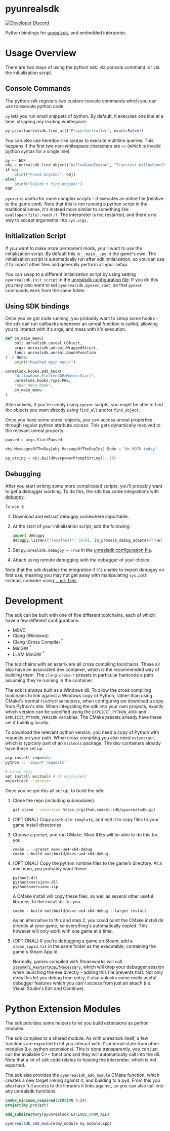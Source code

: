 # pyunrealsdk
[![Developer Discord](https://img.shields.io/static/v1?label=&message=Developer%20Discord&logo=discord&color=222)](https://discord.gg/VJXtHvh)

Python bindings for [unrealsdk](https://github.com/bl-sdk/unrealsdk), and embedded interpreter.

# Usage Overview
There are two ways of using the python sdk: via console command, or via the initialization script.

## Console Commands
The python sdk registers two custom console commands which you can use to execute python code.

`py` lets you run small snippets of python. By default, it executes one line at a time, stripping
any leading whitespace.

```py
py print(unrealsdk.find_all("PlayerController", exact=False))
```

You can also use heredoc-like syntax to execute multiline queries. This happens if the first two
non-whitespace characters are `<<` (which is invalid python syntax for a single line).
```py
py << EOF
obj = unrealsdk.find_object("WillowGameEngine", "Transient.WillowGameEngine_0")
if obj:
    print("Found engine:", obj)
else:
    print("Couldn't find engine!")
EOF
```

`pyexec` is useful for more complex scripts - it executes an entire file (relative to the game cwd).
Note that this is *not* running a python script in the traditional sense, it's instead more similar
to something like `eval(open(file).read())`. The interpreter is not restarted, and there's no way to
accept arguments into `sys.argv`.

## Initialization Script
If you want to make more permanent mods, you'll want to use the initialization script. By default
this is `__main__.py` in the game's cwd. The initialization script is automatically run after sdk
initialization, so you can use it to import other files and generally perform all your setup.

You can swap to a different initialization script by using setting `pyunrealsdk.init_script` in the
[unrealsdk configuration file](https://github.com/bl-sdk/unrealsdk/#configuration). If you do this
you may also want to set `pyunrealsdk.pyexec_root`, so that `pyexec` commands work from the same
folder.

## Using SDK bindings
Once you've got code running, you probably want to setup some hooks - the sdk can run callbacks
whenever an unreal function is called, allowing you to interact with it's args, and mess with it's
execution.

```py
def on_main_menu(
    obj: unrealsdk.unreal.UObject,
    args: unrealsdk.unreal.WrappedStruct,
    func: unrealsdk.unreal.BoundFunction
) -> None:
    print("Reached main menu!")

unrealsdk.hooks.add_hook(
    "WillowGame.FrontendGFxMovie:Start",
    unrealsdk.hooks.Type.PRE,
    "main_menu_hook",
    on_main_menu
)
```

Alternatively, if you're simply using `pyexec` scripts, you might be able to find the objects you
want directly using `find_all` and/or `find_object`.

Once you have some unreal objects, you can access unreal properties through regular python attribute
access. This gets dynamically resolved to the relevant unreal property.

```py
paused = args.StartPaused

obj.MessagesOfTheDay[obj.MessageOfTheDayIdx].Body = "No MOTD today"

op_string = obj.BuildOverpowerPromptString(1, 10)
```

## Debugging
After you start writing some more complicated scripts, you'll probably want to get a debugger
working. To do this, the sdk has some integrations with [debugpy](https://github.com/microsoft/debugpy).

To use it:
1. Download and extract debugpy somewhere importable.

2. At the start of your initialization script, add the following:
   ```py
   import debugpy
   debugpy.listen(("localhost", 5678), in_process_debug_adapter=True)
   ```

3. Set `pyunrealsdk.debugpy = True` in the [unrealsdk configuration file](https://github.com/bl-sdk/unrealsdk/#configuration).

4. Attach using remote debugging with the debugger of your choice.

Note that the sdk disables the integration if it's unable to import debugpy on first use, meaning
you may not get away with manipulating `sys.path`. Instead, consider using [`._pth` files](https://docs.python.org/3/library/sys_path_init.html).

# Development
The sdk can be built with one of five different toolchains, each of which have a few different
configurations:

- MSVC
- Clang (Windows)
- Clang (Cross Compile) <sup>*</sup>
- MinGW <sup>*</sup>
- LLVM MinGW <sup>*</sup>

The toolchains with an asterix are all cross compiling toolchains. These all also have an associated
dev container, which is the recommended way of building them. The `clang-cross-*` presets in
particular hardcode a path assuming they're running in the container.

The sdk is always built as a Windows dll. To allow the cross compiling toolchains to link against a
Windows copy of Python, rather than using CMake's normal `FindPython` helpers, when configuring we
download a copy from Python's site. When integrating the sdk into your own projects, exactly which
version can be specified using the `EXPLICIT_PYTHON_ARCH` and `EXPLICIT_PYTHON_VERSION` variables.
The CMake presets already have these set if building locally.

To download the relevant python version, you need a copy of Python with requests on your path. When
cross compiling you also need `msiextract`, which is typically part of an `msitools` package. The
dev containers already have these set up.
```sh
pip install requests
python -c 'import requests'

# Linux only
apt install msitools # Or equivalent
msiextract --version 
```

Once you've got this all set up, to build the sdk:

1. Clone the repo (including submodules).
   ```sh
   git clone --recursive https://github.com/bl-sdk/pyunrealsdk.git
   ```

2. (OPTIONAL) Copy `postbuild.template`, and edit it to copy files to your game install directories.

3. Choose a preset, and run CMake. Most IDEs will be able to do this for you,
   ```
   cmake . --preset msvc-ue4-x64-debug
   cmake --build out/build/msvc-ue4-x64-debug
   ```

4. (OPTIONAL) Copy the python runtime files to the game's directory. At a minimum, you probably
   want these:
   ```
   python3.dll
   python3<version>.dll
   python3<version>.zip
   ```

   A CMake install will copy these files, as well as several other useful libraries, to the install
   dir for you.
   ```
   cmake --build out/build/msvc-ue4-x64-debug --target install
   ```

   As an alternative to this and step 2, you could point the CMake install dir directly at your
   game, so everything's automatically copied. This however will only work with one game at a time.

5. (OPTIONAL) If you're debugging a game on Steam, add a `steam_appid.txt` in the same folder as the
   executable, containing the game's Steam App Id.

   Normally, games compiled with Steamworks will call
   [`SteamAPI_RestartAppIfNecessary`](https://partner.steamgames.com/doc/sdk/api#SteamAPI_RestartAppIfNecessary),
   which will drop your debugger session when launching the exe directly - adding this file prevents
   that. Not only does this let you debug from entry, it also unlocks some really useful debugger
   features which you can't access from just an attach (i.e. Visual Studio's Edit and Continue).

# Python Extension Modules
The sdk provides some helpers to let you build extensions as python modules.

The sdk compiles to a shared module. As with unrealsdk itself, a few functions are exported to let
you interact with it's internal state from other modules (i.e. python extensions). This is done
transparently, you can just call the available C++ functions and they will automatically call into
the dll. Note that a lot of sdk code relates to hosting the interpreter, which is not exported.

The sdk also provides the `pyunrealsdk_add_module` CMake function, which creates a new target
linking against it, and building to a pyd. From this you also have full access to the libraries it
links against, so you can also call into any unrealsdk functions.
```cmake
cmake_minimum_required(VERSION 3.24)
project(my_project)

add_subdirectory(pyunrealsdk EXCLUDE_FROM_ALL)

pyunrealsdk_add_module(my_module my_module.cpp)
```
